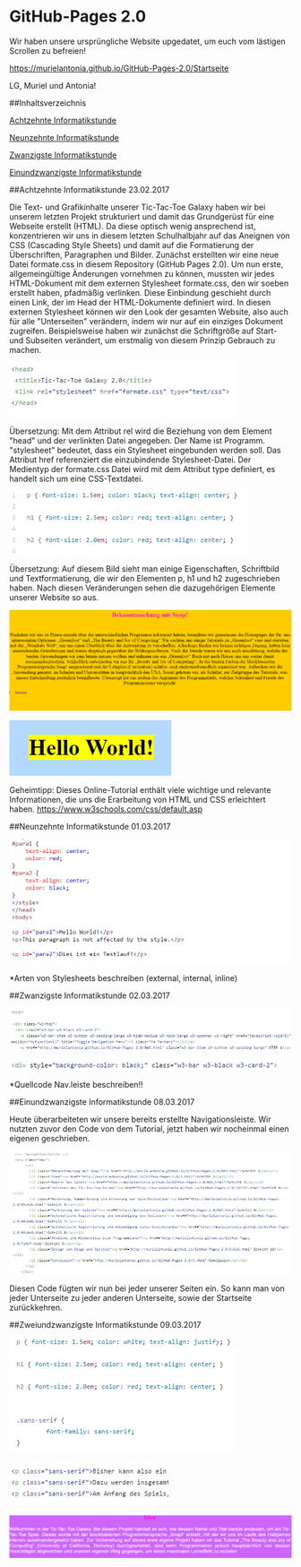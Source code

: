 # GitHub-Pages 2.0

Wir haben unsere ursprüngliche Website upgedatet, um euch vom lästigen Scrollen zu befreien!

https://murielantonia.github.io/GitHub-Pages-2.0/Startseite

LG, Muriel und Antonia!


##Inhaltsverzeichnis

[Achtzehnte Informatikstunde](#achtzehn)

[Neunzehnte Informatikstunde](#neunzehn)

[Zwanzigste Informatikstunde](#zwanzig)

[Einundzwanzigste Informatikstunde](#einundzwanzig)

##Achtzehnte Informatikstunde <a name="achtzehn"><a/>                                                              23.02.2017

Die Text- und Grafikinhalte unserer Tic-Tac-Toe Galaxy haben wir bei unserem letzten Projekt strukturiert und damit das Grundgerüst für eine Webseite erstellt (HTML). Da diese optisch wenig ansprechend ist, konzentrieren wir uns in diesem letzten Schulhalbjahr auf das Aneignen von CSS (Cascading Style Sheets) und damit auf die Formatierung der Überschriften, Paragraphen und Bilder. 
Zunächst erstellten wir eine neue Datei formate.css in diesem Repository (GitHub Pages 2.0). Um nun erste, allgemeingültige Änderungen vornehmen zu können, mussten wir jedes HTML-Dokument mit dem externen Stylesheet formate.css, den wir soeben erstellt haben, pfadmäßig verlinken. Diese Einbindung geschieht durch einen Link, der im Head der HTML-Dokumente definiert wird. In diesen externen Stylesheet können wir den Look der gesamten Website, also auch für alle "Unterseiten" verändern, indem wir nur auf ein einziges Dokument zugreifen. Beispielsweise haben wir zunächst die Schriftgröße auf Start- und Subseiten verändert, um erstmalig von diesem Prinzip Gebrauch zu machen. 

![Pages](bilder/Pages28.PNG "Einbindung des Externen Stylesheet")

Übersetzung: Mit dem Attribut rel wird die Beziehung von dem Element "head" und der verlinkten Datei angegeben. Der Name ist Programm. "stylesheet" bedeutet, dass ein Stylesheet eingebunden werden soll. Das Attribut href referenziert die einzubindende Stylesheet-Datei. Der Medientyp der formate.css Datei wird mit dem Attribut type definiert, es handelt sich um eine CSS-Textdatei.

![Pages](bilder/Pages30.PNG "Eigenschaften")

Übersetzung: Auf diesem Bild sieht man einige Eigenschaften, Schriftbild und Textformatierung, die wir den Elementen p, h1 und h2 zugeschrieben haben. Nach diesen Veränderungen sehen die dazugehörigen Elemente unserer Website so aus.

![Pages](bilder/Pages29.PNG "Mittiger Text")

![Pages](bilder/Pages31.PNG "Mittige Überschrift(h1)")

Geheimtipp: Dieses Online-Tutorial enthält viele wichtige und relevante Informationen, die uns die Erarbeitung von HTML und CSS erleichtert haben. https://www.w3schools.com/css/default.asp


##Neunzehnte Informatikstunde <a name="neunzehn"><a/>                                                                  01.03.2017

![Pages](bilder/Pages33.PNG "Paragraphen Css Center")

*Arten von Stylesheets beschreiben (external, internal, inline)

##Zwanzigste Informatikstunde<a name="zwanzig"><a/>                                                                   02.03.2017

![Pages](bilder/Pages37.PNG "Navigationsleiste")

![Pages](bilder/Pages38.PNG "Navigationsleiste schwarz")

*Quellcode Nav.leiste beschreiben!!

##Einundzwanzigste Informatikstunde <a name="einundzwanzig"><a/>                                                           08.03.2017

Heute überarbeiteten wir unsere bereits erstellte Navigationsleiste. Wir nutzten zuvor den Code von dem Tutorial, jetzt haben wir nocheinmal einen eigenen geschrieben.

![Pages](bilder/Pages41.PNG "Neue Navigationsleiste")

Diesen Code fügten wir nun bei jeder unserer Seiten ein. So kann man von jeder Unterseite zu jeder anderen Unterseite, sowie der Startseite zurückkehren.

##Zweiundzwanzigste Informatikstunde <a name="zweiundzwanzig"><a/>                                              09.03.2017

![Pages](bilder/Pages43.PNG "Quellcode Blocktext, Schriftfarbe, Schriftart")

![Pages](bilder/Pages44.PNG "class Schriftart html")

![Pages](bilder/Pages42.PNG "Enderbgebnis Website")



